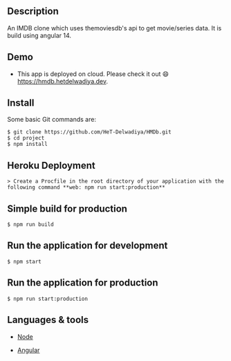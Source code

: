 

## Description

An IMDB clone which uses themoviesdb's api to get movie/series data. It is build using angular 14.

## Demo
 
  * This app is deployed on cloud. Please check it out :smile: https://hmdb.hetdelwadiya.dev.


## Install

Some basic Git commands are:

```
$ git clone https://github.com/HeT-Delwadiya/HMDb.git
$ cd project
$ npm install
```

## Heroku Deployment

```
> Create a Procfile in the root directory of your application with the following command **web: npm run start:production**
```


## Simple build for production

```
$ npm run build
```

## Run the application for development

```
$ npm start
```

## Run the application for production

```
$ npm run start:production
```

## Languages & tools

- [Node](https://nodejs.org/en/)

- [Angular](https://angular.io/)
